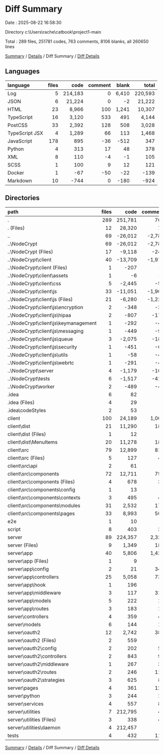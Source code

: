# Diff Summary

Date : 2025-08-22 16:58:30

Directory c:\\Users\\rache\\catbook\\project1-main

Total : 289 files,  251781 codes, 763 comments, 8106 blanks, all 260650 lines

[Summary](results.md) / [Details](details.md) / Diff Summary / [Diff Details](diff-details.md)

## Languages
| language | files | code | comment | blank | total |
| :--- | ---: | ---: | ---: | ---: | ---: |
| Log | 5 | 214,183 | 0 | 6,410 | 220,593 |
| JSON | 6 | 21,224 | 0 | -2 | 21,222 |
| HTML | 23 | 8,966 | 100 | 1,241 | 10,307 |
| TypeScript | 16 | 3,120 | 533 | 491 | 4,144 |
| PostCSS | 33 | 2,392 | 128 | 508 | 3,028 |
| TypeScript JSX | 4 | 1,289 | 66 | 113 | 1,468 |
| JavaScript | 178 | 895 | -36 | -512 | 347 |
| Python | 4 | 313 | 17 | 48 | 378 |
| XML | 8 | 110 | -4 | -1 | 105 |
| SCSS | 1 | 100 | 9 | 12 | 121 |
| Docker | 1 | -67 | -50 | -22 | -139 |
| Markdown | 10 | -744 | 0 | -180 | -924 |

## Directories
| path | files | code | comment | blank | total |
| :--- | ---: | ---: | ---: | ---: | ---: |
| . | 289 | 251,781 | 763 | 8,106 | 260,650 |
| . (Files) | 12 | 28,320 | 75 | 68 | 28,463 |
| .. | 69 | -26,012 | -2,782 | -4,115 | -32,909 |
| ..\\NodeCrypt | 69 | -26,012 | -2,782 | -4,115 | -32,909 |
| ..\\NodeCrypt (Files) | 17 | -9,118 | -247 | -879 | -10,244 |
| ..\\NodeCrypt\\client | 40 | -13,709 | -1,975 | -2,355 | -18,039 |
| ..\\NodeCrypt\\client (Files) | 1 | -207 | -6 | -3 | -216 |
| ..\\NodeCrypt\\client\\assets | 1 | -6 | -4 | -1 | -11 |
| ..\\NodeCrypt\\client\\css | 5 | -2,445 | -59 | -366 | -2,870 |
| ..\\NodeCrypt\\client\\js | 33 | -11,051 | -1,906 | -1,985 | -14,942 |
| ..\\NodeCrypt\\client\\js (Files) | 21 | -6,280 | -1,221 | -1,024 | -8,525 |
| ..\\NodeCrypt\\client\\js\\encryption | 2 | -348 | -32 | -79 | -459 |
| ..\\NodeCrypt\\client\\js\\hipaa | 2 | -807 | -175 | -160 | -1,142 |
| ..\\NodeCrypt\\client\\js\\keymanagement | 1 | -292 | -42 | -64 | -398 |
| ..\\NodeCrypt\\client\\js\\messaging | 1 | -449 | -90 | -127 | -666 |
| ..\\NodeCrypt\\client\\js\\queue | 3 | -2,075 | -184 | -332 | -2,591 |
| ..\\NodeCrypt\\client\\js\\security | 1 | -451 | -68 | -115 | -634 |
| ..\\NodeCrypt\\client\\js\\utils | 1 | -58 | -47 | -11 | -116 |
| ..\\NodeCrypt\\client\\js\\webrtc | 1 | -291 | -47 | -73 | -411 |
| ..\\NodeCrypt\\server | 4 | -1,179 | -101 | -319 | -1,599 |
| ..\\NodeCrypt\\tests | 6 | -1,517 | -415 | -455 | -2,387 |
| ..\\NodeCrypt\\worker | 2 | -489 | -44 | -107 | -640 |
| .idea | 6 | 82 | 0 | 0 | 82 |
| .idea (Files) | 4 | 29 | 0 | 0 | 29 |
| .idea\\codeStyles | 2 | 53 | 0 | 0 | 53 |
| client | 100 | 24,189 | 1,003 | 3,374 | 28,566 |
| client\\dist | 21 | 11,290 | 189 | 1,592 | 13,071 |
| client\\dist (Files) | 1 | 12 | 0 | 4 | 16 |
| client\\dist\\MenuItems | 20 | 11,278 | 189 | 1,588 | 13,055 |
| client\\src | 79 | 12,899 | 814 | 1,782 | 15,495 |
| client\\src (Files) | 5 | 127 | 48 | 34 | 209 |
| client\\src\\api | 2 | 61 | 9 | 11 | 81 |
| client\\src\\components | 72 | 12,711 | 757 | 1,737 | 15,205 |
| client\\src\\components (Files) | 4 | 678 | 34 | 100 | 812 |
| client\\src\\components\\config | 1 | 13 | 0 | 2 | 15 |
| client\\src\\components\\contexts | 3 | 495 | 48 | 96 | 639 |
| client\\src\\components\\modules | 31 | 2,532 | 171 | 390 | 3,093 |
| client\\src\\components\\pages | 33 | 8,993 | 504 | 1,149 | 10,646 |
| e2e | 1 | 10 | 4 | 6 | 20 |
| script | 8 | 403 | 31 | 83 | 517 |
| server | 89 | 224,357 | 2,322 | 8,565 | 235,244 |
| server (Files) | 9 | 1,349 | 182 | 350 | 1,881 |
| server\\app | 40 | 5,806 | 1,421 | 837 | 8,064 |
| server\\app (Files) | 1 | 9 | 1 | 5 | 15 |
| server\\app\\config | 2 | 21 | 340 | 7 | 368 |
| server\\app\\controllers | 25 | 5,058 | 730 | 692 | 6,480 |
| server\\app\\hook | 1 | 196 | 6 | 36 | 238 |
| server\\app\\middleware | 3 | 117 | 312 | 26 | 455 |
| server\\app\\models | 5 | 222 | 16 | 40 | 278 |
| server\\app\\routes | 3 | 183 | 16 | 31 | 230 |
| server\\controllers | 4 | 359 | 46 | 70 | 475 |
| server\\models | 6 | 144 | 11 | 19 | 174 |
| server\\oauth2 | 12 | 2,742 | 389 | 596 | 3,727 |
| server\\oauth2 (Files) | 2 | 559 | 0 | 152 | 711 |
| server\\oauth2\\config | 2 | 202 | 53 | 35 | 290 |
| server\\oauth2\\controllers | 2 | 843 | 96 | 163 | 1,102 |
| server\\oauth2\\middleware | 1 | 267 | 38 | 61 | 366 |
| server\\oauth2\\routes | 2 | 246 | 116 | 82 | 444 |
| server\\oauth2\\strategies | 3 | 625 | 86 | 103 | 814 |
| server\\pages | 4 | 361 | 127 | 81 | 569 |
| server\\python | 3 | 244 | 10 | 31 | 285 |
| server\\services | 4 | 557 | 87 | 93 | 737 |
| server\\utilities | 7 | 212,795 | 49 | 6,488 | 219,332 |
| server\\utilities (Files) | 3 | 338 | 49 | 80 | 467 |
| server\\utilities\\daemon | 4 | 212,457 | 0 | 6,408 | 218,865 |
| tests | 4 | 432 | 110 | 125 | 667 |

[Summary](results.md) / [Details](details.md) / Diff Summary / [Diff Details](diff-details.md)